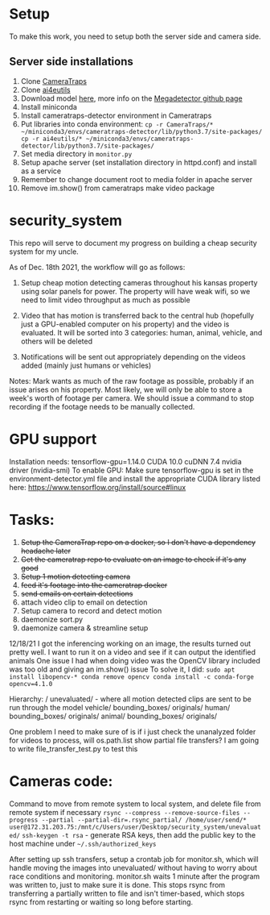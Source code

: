 # Setup

To make this work, you need to setup both the server side and camera side.
## Server side installations
1. Clone [CameraTraps](https://github.com/microsoft/CameraTraps)
2. Clone [ai4eutils](https://github.com/microsoft/ai4eutils)
3. Download model [here](https://lilablobssc.blob.core.windows.net/models/camera_traps/megadetector/md_v4.1.0/md_v4.1.0.pb), more info on the [Megadetector github page](https://github.com/microsoft/CameraTraps/blob/master/megadetector.md)
4. Install miniconda
5. Install cameratraps-detector environment in Cameratraps
6. Put libraries into conda environment: `cp -r CameraTraps/* ~/miniconda3/envs/cameratraps-detector/lib/python3.7/site-packages/
cp -r ai4eutils/* ~/miniconda3/envs/cameratraps-detector/lib/python3.7/site-packages/`
7. Set media directory in `monitor.py`
8. Setup apache server (set installation directory in httpd.conf) and install as a service
9. Remember to change document root to media folder in apache server
10. Remove im.show() from cameratraps make video package


# security_system

This repo will serve to document my progress on building a cheap security system for my uncle.

As of Dec. 18th 2021, the workflow will go as follows:
1. Setup cheap motion detecting cameras throughout his kansas property using solar panels for power.
The property will have weak wifi, so we need to limit video throughput as much as possible

2. Video that has motion is transferred back to the central hub (hopefully just a GPU-enabled computer on his property) and the video is evaluated. It will be sorted into 3 categories: human, animal, vehicle, and others will be deleted

3. Notifications will be sent out appropriately depending on the videos added (mainly just humans or vehicles)

Notes:
Mark wants as much of the raw footage as possible, probably if an issue arises on his property. Most likely, we will only be able to store a week's worth of footage per camera. We should issue a command to stop recording if the footage needs to be manually collected.

# GPU support
Installation needs:
tensorflow-gpu=1.14.0
CUDA 10.0
cuDNN 7.4
nvidia driver (nvidia-smi)
To enable GPU:
Make sure tensorflow-gpu is set in the environment-detector.yml file and install the appropriate CUDA library listed here: https://www.tensorflow.org/install/source#linux


# Tasks:
1. ~~Setup the CameraTrap repo on a docker, so I don't have a dependency headache later~~
2. ~~Get the cameratrap repo to evaluate on an image to check if it's any good~~
3. ~~Setup 1 motion detecting camera~~
4. ~~feed it's footage into the cameratrap docker~~
5. ~~send emails on certain detections~~
6. attach video clip to email on detection
6. Setup camera to record and detect motion
7. daemonize sort.py
8. daemonize camera & streamline setup


12/18/21
I got the inferencing working on an image, the results turned out pretty well. I want to run it on a video and see if it can output the identified animals
One issue I had when doing video was the OpenCV library included was too old and giving an im.show() issue
To solve it, I did:
`sudo apt install libopencv-*
conda remove opencv
conda install -c conda-forge opencv=4.1.0`


Hierarchy:
/
	unevaluated/ - where all motion detected clips are sent to be run through the model
	vehicle/
		bounding_boxes/
		originals/
	human/
		bounding_boxes/
		originals/
	animal/
		bounding_boxes/
		originals/

One problem I need to make sure of is if i just check the unanalyzed folder for videos to process, will os.path.list show partial file transfers? I am going to write file_transfer_test.py to test this

# Cameras code:
Command to move from remote system to local system, and delete file from remote system if necessary
`rsync --compress --remove-source-files --progress --partial --partial-dir=.rsync_partial/ /home/user/send/* user@172.31.203.75:/mnt/c/Users/user/Desktop/security_system/unevaluated/`
`ssh-keygen -t rsa` - generate RSA keys, then add the public key to the host machine under `~/.ssh/authorized_keys`

After setting up ssh transfers, setup a crontab job for monitor.sh, which will handle moving the images into unevaluated/ without having to worry about race conditions and monitoring. monitor.sh waits 1 minute after the program was written to, just to make sure it is done. This stops rsync from transferring a partially written to file and isn't timer-based, which stops rsync from restarting or waiting so long before starting.
